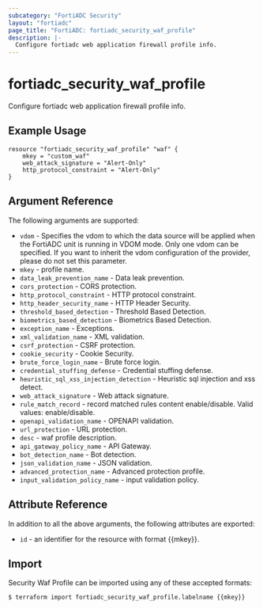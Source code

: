```yaml
---
subcategory: "FortiADC Security"
layout: "fortiadc"
page_title: "FortiADC: fortiadc_security_waf_profile"
description: |-
  Configure fortiadc web application firewall profile info.
---
```


# fortiadc_security_waf_profile
Configure fortiadc web application firewall profile info.

## Example Usage
```hcl
resource "fortiadc_security_waf_profile" "waf" {
	mkey = "custom_waf"
	web_attack_signature = "Alert-Only"
	http_protocol_constraint = "Alert-Only"
}

```

## Argument Reference

The following arguments are supported:

* `vdom` - Specifies the vdom to which the data source will be applied when the FortiADC unit is running in VDOM mode. Only one vdom can be specified. If you want to inherit the vdom configuration of the provider, please do not set this parameter.
* `mkey` - profile name.
* `data_leak_prevention_name` - Data leak prevention. 
* `cors_protection` - CORS protection. 
* `http_protocol_constraint` - HTTP protocol constraint. 
* `http_header_security_name` - HTTP Header Security. 
* `threshold_based_detection` - Threshold Based Detection. 
* `biometrics_based_detection` - Biometrics Based Detection. 
* `exception_name` - Exceptions. 
* `xml_validation_name` - XML validation. 
* `csrf_protection` - CSRF protection. 
* `cookie_security` - Cookie Security. 
* `brute_force_login_name` - Brute force login. 
* `credential_stuffing_defense` - Credential stuffing defense. 
* `heuristic_sql_xss_injection_detection` - Heuristic sql injection and xss detect. 
* `web_attack_signature` - Web attack signature. 
* `rule_match_record` - record matched rules content enable/disable. Valid values: enable/disable.
* `openapi_validation_name` - OPENAPI validation. 
* `url_protection` - URL protection. 
* `desc` - waf profile description. 
* `api_gateway_policy_name` - API Gateway. 
* `bot_detection_name` - Bot detection. 
* `json_validation_name` - JSON validation. 
* `advanced_protection_name` - Advanced protection profile. 
* `input_validation_policy_name` - input validation policy. 

## Attribute Reference

In addition to all the above arguments, the following attributes are exported:
* `id` - an identifier for the resource with format {{mkey}}.

## Import
 Security Waf Profile can be imported using any of these accepted formats:
```
$ terraform import fortiadc_security_waf_profile.labelname {{mkey}}
```
